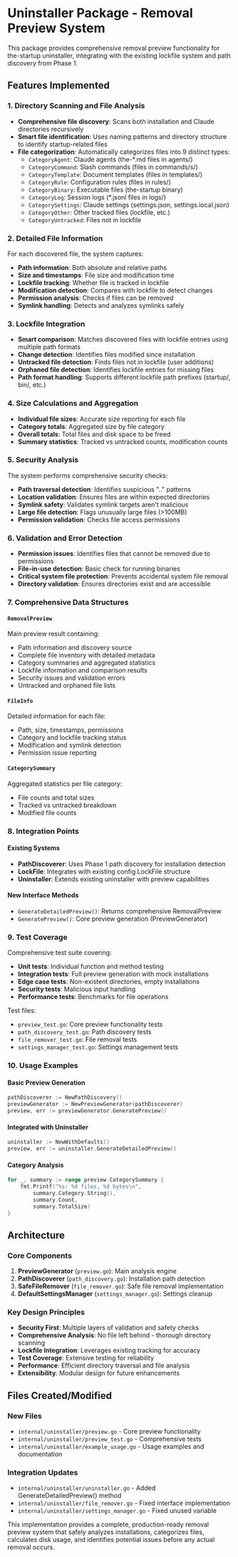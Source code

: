 # Uninstaller Package - Removal Preview System

This package provides comprehensive removal preview functionality for the-startup uninstaller, integrating with the existing lockfile system and path discovery from Phase 1.

## Features Implemented

### 1. Directory Scanning and File Analysis
- **Comprehensive file discovery**: Scans both installation and Claude directories recursively
- **Smart file identification**: Uses naming patterns and directory structure to identify startup-related files
- **File categorization**: Automatically categorizes files into 9 distinct types:
  - `CategoryAgent`: Claude agents (the-*.md files in agents/)  
  - `CategoryCommand`: Slash commands (files in commands/s/)
  - `CategoryTemplate`: Document templates (files in templates/)
  - `CategoryRule`: Configuration rules (files in rules/)
  - `CategoryBinary`: Executable files (the-startup binary)
  - `CategoryLog`: Session logs (*.jsonl files in logs/)
  - `CategorySettings`: Claude settings (settings.json, settings.local.json)
  - `CategoryOther`: Other tracked files (lockfile, etc.)
  - `CategoryUntracked`: Files not in lockfile

### 2. Detailed File Information
For each discovered file, the system captures:
- **Path information**: Both absolute and relative paths
- **Size and timestamps**: File size and modification time  
- **Lockfile tracking**: Whether file is tracked in lockfile
- **Modification detection**: Compares with lockfile to detect changes
- **Permission analysis**: Checks if files can be removed
- **Symlink handling**: Detects and analyzes symlinks safely

### 3. Lockfile Integration
- **Smart comparison**: Matches discovered files with lockfile entries using multiple path formats
- **Change detection**: Identifies files modified since installation
- **Untracked file detection**: Finds files not in lockfile (user additions)
- **Orphaned file detection**: Identifies lockfile entries for missing files
- **Path format handling**: Supports different lockfile path prefixes (startup/, bin/, etc.)

### 4. Size Calculations and Aggregation  
- **Individual file sizes**: Accurate size reporting for each file
- **Category totals**: Aggregated size by file category
- **Overall totals**: Total files and disk space to be freed
- **Summary statistics**: Tracked vs untracked counts, modification counts

### 5. Security Analysis
The system performs comprehensive security checks:
- **Path traversal detection**: Identifies suspicious ".." patterns
- **Location validation**: Ensures files are within expected directories
- **Symlink safety**: Validates symlink targets aren't malicious
- **Large file detection**: Flags unusually large files (>100MB)
- **Permission validation**: Checks file access permissions

### 6. Validation and Error Detection
- **Permission issues**: Identifies files that cannot be removed due to permissions
- **File-in-use detection**: Basic check for running binaries
- **Critical system file protection**: Prevents accidental system file removal
- **Directory validation**: Ensures directories exist and are accessible

### 7. Comprehensive Data Structures

#### `RemovalPreview`
Main preview result containing:
- Path information and discovery source
- Complete file inventory with detailed metadata
- Category summaries and aggregated statistics
- Lockfile information and comparison results
- Security issues and validation errors
- Untracked and orphaned file lists

#### `FileInfo`
Detailed information for each file:
- Path, size, timestamps, permissions
- Category and lockfile tracking status
- Modification and symlink detection
- Permission issue reporting

#### `CategorySummary`
Aggregated statistics per file category:
- File counts and total sizes
- Tracked vs untracked breakdown
- Modified file counts

### 8. Integration Points

#### Existing Systems
- **PathDiscoverer**: Uses Phase 1 path discovery for installation detection
- **LockFile**: Integrates with existing config.LockFile structure
- **Uninstaller**: Extends existing uninstaller with preview capabilities

#### New Interface Methods
- `GenerateDetailedPreview()`: Returns comprehensive RemovalPreview
- `GeneratePreview()`: Core preview generation (PreviewGenerator)

### 9. Test Coverage

Comprehensive test suite covering:
- **Unit tests**: Individual function and method testing
- **Integration tests**: Full preview generation with mock installations  
- **Edge case tests**: Non-existent directories, empty installations
- **Security tests**: Malicious input handling
- **Performance tests**: Benchmarks for file operations

Test files:
- `preview_test.go`: Core preview functionality tests
- `path_discovery_test.go`: Path discovery tests  
- `file_remover_test.go`: File removal tests
- `settings_manager_test.go`: Settings management tests

### 10. Usage Examples

#### Basic Preview Generation
```go
pathDiscoverer := NewPathDiscovery()
previewGenerator := NewPreviewGenerator(pathDiscoverer)
preview, err := previewGenerator.GeneratePreview()
```

#### Integrated with Uninstaller
```go
uninstaller := NewWithDefaults()
preview, err := uninstaller.GenerateDetailedPreview()
```

#### Category Analysis
```go
for _, summary := range preview.CategorySummary {
    fmt.Printf("%s: %d files, %d bytes\n", 
        summary.Category.String(), 
        summary.Count, 
        summary.TotalSize)
}
```

## Architecture

### Core Components

1. **PreviewGenerator** (`preview.go`): Main analysis engine
2. **PathDiscoverer** (`path_discovery.go`): Installation path detection  
3. **SafeFileRemover** (`file_remover.go`): Safe file removal implementation
4. **DefaultSettingsManager** (`settings_manager.go`): Settings cleanup

### Key Design Principles

- **Security First**: Multiple layers of validation and safety checks
- **Comprehensive Analysis**: No file left behind - thorough directory scanning
- **Lockfile Integration**: Leverages existing tracking for accuracy
- **Test Coverage**: Extensive testing for reliability
- **Performance**: Efficient directory traversal and file analysis
- **Extensibility**: Modular design for future enhancements

## Files Created/Modified

### New Files
- `internal/uninstaller/preview.go` - Core preview functionality
- `internal/uninstaller/preview_test.go` - Comprehensive tests
- `internal/uninstaller/example_usage.go` - Usage examples and documentation

### Integration Updates  
- `internal/uninstaller/uninstaller.go` - Added GenerateDetailedPreview() method
- `internal/uninstaller/file_remover.go` - Fixed interface implementation
- `internal/uninstaller/settings_manager.go` - Fixed unused variable

This implementation provides a complete, production-ready removal preview system that safely analyzes installations, categorizes files, calculates disk usage, and identifies potential issues before any actual removal occurs.